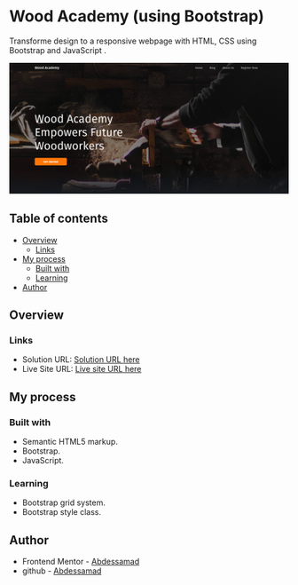 # Wood Academy (using Bootstrap)

Transforme design to a responsive webpage with HTML, CSS using Bootstrap and JavaScript .

![](./assets/woodAcademySite.png)

## Table of contents

- [Overview](#overview)
  - [Links](#links)
- [My process](#my-process)
  - [Built with](#built-with)
  - [Learning](#learning)
- [Author](#author)


## Overview

### Links

- Solution URL: [Solution URL here](https://github.com/styrexx/woodAcademy)
- Live Site URL: [Live site URL here](https://styrexx.github.io/woodAcademy)

## My process

### Built with

- Semantic HTML5 markup.
- Bootstrap.
- JavaScript.

### Learning

- Bootstrap grid system.
- Bootstrap style class.

## Author

- Frontend Mentor - [Abdessamad](https://www.frontendmentor.io/profile/kop-left)
- github - [Abdessamad](https://www.github.com/styrexx)
